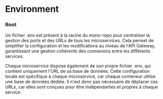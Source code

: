 # Environment


### Root

Un fichier .env est présent à la racine du mono-repo pour centraliser la gestion des ports et des URLs de tous les microservices. Cela permet de simplifier la configuration et les modifications au niveau de l'API Gateway, garantissant une gestion cohérente des connexions entre les différents services.

Chaque microservice dispose également de son propre fichier .env, qui contient uniquement l'URL de sa base de données. Cette configuration locale est spécifique à chaque microservice, car chaque conteneur utilise une base de données dédiée. Il n'est donc pas nécessaire de déplacer ces URLs, car elles sont conçues pour être indépendantes et propres à chaque service.